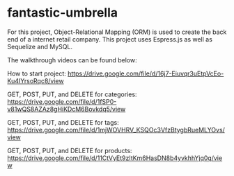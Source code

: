 # fantastic-umbrella

For this project, Object-Relational Mapping (ORM) is used to create the back end of a internet retail company. This project uses Espress.js as well as Sequelize and MySQL.

The walkthrough videos can be found below:

How to start project:
https://drive.google.com/file/d/16j7-Eiuvqr3uEtpVcEo-Ku4IYrsoRqc8/view

GET, POST, PUT, and DELETE for categories:
https://drive.google.com/file/d/1fSP0-v81wQS8AZAz8gHiKDcM6Bovkdq5/view

GET, POST, PUT, and DELETE for tags:
https://drive.google.com/file/d/1mjWOVHRV_KSQOc3VfzBtygbRueMLYOvs/view

GET, POST, PUT, and DELETE for products:
https://drive.google.com/file/d/11CtVyEt9zItKm6HasDN8b4yvkhhYjq0q/view
